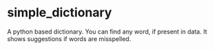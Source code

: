 # simple_dictionary

A python based dictionary. You can find any word, if present in data. It shows suggestions if words are misspelled. 
